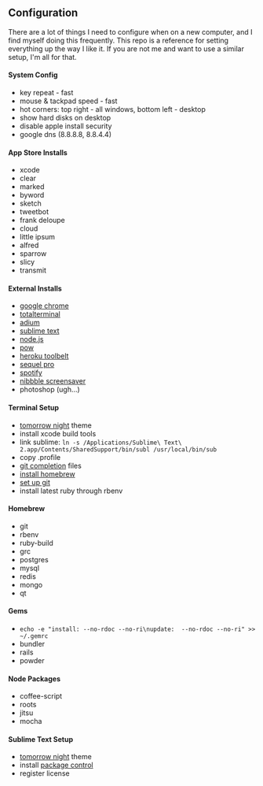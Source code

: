 Configuration
-------------

There are a lot of things I need to configure when on a new computer, and I find myself doing this frequently. This repo is a reference for setting everything up the way I like it. If you are not me and want to use a similar setup, I'm all for that.

#### System Config
- key repeat - fast
- mouse & tackpad speed - fast
- hot corners: top right - all windows, bottom left - desktop
- show hard disks on desktop
- disable apple install security
- google dns (8.8.8.8, 8.8.4.4)

#### App Store Installs
- xcode
- clear
- marked
- byword
- sketch
- tweetbot
- frank deloupe
- cloud
- little ipsum
- alfred
- sparrow
- slicy
- transmit

#### External Installs
- [google chrome](https://www.google.com/intl/en/chrome/browser/)
- [totalterminal](http://totalterminal.binaryage.com/)
- [adium](http://adium.im/)
- [sublime text](http://www.sublimetext.com/)
- [node.js](http://nodejs.org/)
- [pow](http://pow.cx/)
- [heroku toolbelt](https://toolbelt.heroku.com/)
- [sequel pro](http://www.sequelpro.com/)
- [spotify](https://www.spotify.com/us)
- [nibbble screensaver](http://uglyapps.co.uk/nibbble/)
- photoshop (ugh...)

#### Terminal Setup
- [tomorrow night](https://github.com/chriskempson/tomorrow-theme/blob/master/OS%20X%20Terminal/Tomorrow%20Night.terminal) theme
- install xcode build tools
- link sublime: `ln -s /Applications/Sublime\ Text\ 2.app/Contents/SharedSupport/bin/subl /usr/local/bin/sub`
- copy .profile
- [git completion](https://github.com/git/git/tree/master/contrib/completion) files
- [install homebrew](http://mxcl.github.com/homebrew/)
- [set up git](https://help.github.com/articles/set-up-git)
- install latest ruby through rbenv

#### Homebrew
- git
- rbenv
- ruby-build
- grc
- postgres
- mysql
- redis
- mongo
- qt

#### Gems
- `echo -e "install: --no-rdoc --no-ri\nupdate:  --no-rdoc --no-ri" >> ~/.gemrc`
- bundler
- rails
- powder

#### Node Packages
- coffee-script
- roots
- jitsu
- mocha

#### Sublime Text Setup
- [tomorrow night](https://github.com/chriskempson/tomorrow-theme/blob/master/textmate/Tomorrow-Night.tmTheme) theme
- install [package control](http://wbond.net/sublime_packages/package_control/installation)
- register license
